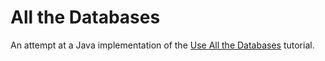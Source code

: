 # All the Databases

An attempt at a Java implementation of the [Use All the Databases](https://www.compose.com/articles/use-all-the-databases-part-1/) tutorial.   

